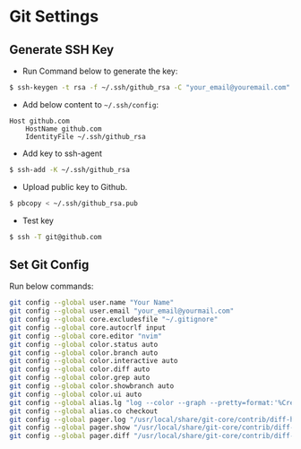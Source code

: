 Git Settings
============

## Generate SSH Key

* Run Command below to generate the key:

```bash
$ ssh-keygen -t rsa -f ~/.ssh/github_rsa -C "your_email@youremail.com"
```
* Add below content to `~/.ssh/config`:

```
Host github.com
    HostName github.com
    IdentityFile ~/.ssh/github_rsa
```

* Add key to ssh-agent

```bash
$ ssh-add -K ~/.ssh/github_rsa
```

* Upload public key to Github.

```bash
$ pbcopy < ~/.ssh/github_rsa.pub
```

* Test key

```bash
$ ssh -T git@github.com
```

## Set Git Config

Run below commands:

```bash
git config --global user.name "Your Name"
git config --global user.email "your_email@yourmail.com"
git config --global core.excludesfile "~/.gitignore"
git config --global core.autocrlf input
git config --global core.editor "nvim"
git config --global color.status auto
git config --global color.branch auto
git config --global color.interactive auto
git config --global color.diff auto
git config --global color.grep auto
git config --global color.showbranch auto
git config --global color.ui auto
git config --global alias.lg "log --color --graph --pretty=format:'%Cred%h%Creset -%C(yellow)%d%Creset %s %Cgreen(%cr)%C(bold blue)<%an>%Creset' --abbrev-commit"
git config --global alias.co checkout
git config --global pager.log "/usr/local/share/git-core/contrib/diff-highlight/diff-highlight | less"
git config --global pager.show "/usr/local/share/git-core/contrib/diff-highlight/diff-highlight | less"
git config --global pager.diff "/usr/local/share/git-core/contrib/diff-highlight/diff-highlight | less"
```
